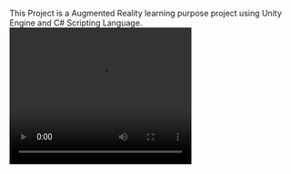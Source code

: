 This Project is a Augmented Reality learning purpose project using Unity Engine and C# Scripting Language.
<video width="320" height="240" controls>
  <source src="Build/screen-20240803-151832.mp4" type="video/mp4">
  Your browser does not support the video tag.
</video>
